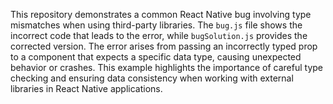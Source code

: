 This repository demonstrates a common React Native bug involving type mismatches when using third-party libraries.  The `bug.js` file shows the incorrect code that leads to the error, while `bugSolution.js` provides the corrected version.  The error arises from passing an incorrectly typed prop to a component that expects a specific data type, causing unexpected behavior or crashes. This example highlights the importance of careful type checking and ensuring data consistency when working with external libraries in React Native applications.
